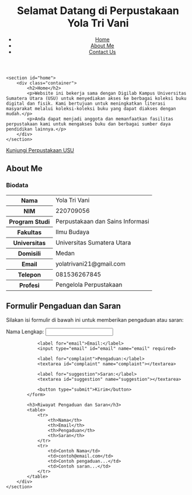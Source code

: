 <body>
    <header>
        <div class="container">
            <h1>Selamat Datang di Perpustakaan Yola Tri Vani</h1>
            <nav>
                <ul>
                    <li><a href="#home">Home</a></li>
                    <li><a href="#about">About Me</a></li>
                    <li><a href="#contact">Contact Us</a></li>
                </ul>
            </nav>
        </div>
    </header>

    <section id="home">
        <div class="container">
            <h2>Home</h2>
            <p>Website ini bekerja sama dengan Digilab Kampus Universitas Sumatera Utara (USU) untuk menyediakan akses ke berbagai koleksi buku digital dan fisik. Kami bertujuan untuk meningkatkan literasi masyarakat melalui koleksi-koleksi buku yang dapat diakses dengan mudah.</p>
            <p>Anda dapat menjadi anggota dan memanfaatkan fasilitas perpustakaan kami untuk mengakses buku dan berbagai sumber daya pendidikan lainnya.</p>
        </div>
    </section>
<p><a href="https://library.usu.ac.id/" target="_blank">Kunjungi Perpustakaan USU</a></p>
    <section id="about">
        <div class="container">
            <h2>About Me</h2>
            <h3>Biodata</h3>
            <table>
                <tr>
                    <th>Nama</th>
                    <td>Yola Tri Vani</td>
                </tr>
                <tr>
                    <th>NIM</th>
                    <td>220709056</td>
                </tr>
                <tr>
                    <th>Program Studi</th>
                    <td>Perpustakaan dan Sains Informasi</td>
                </tr>
                <tr>
                    <th>Fakultas</th>
                    <td>Ilmu Budaya</td>
               </tr>
                <tr>
                    <th>Universitas</th>
                    <td>Universitas Sumatera Utara</td>
                </tr>
                <tr>
                    <th>Domisili</th>
                    <td>Medan</td>
                </tr>
                <tr>
                    <th>Email</th>
                    <td>yolatrivani21@gmail.com</td>
                </tr>
                <tr>
                    <th>Telepon</th>
                    <td>081536267845</td>
                </tr>
                <tr>
                    <th>Profesi</th>
                    <td>Pengelola Perpustakaan</td>
                </tr>
            </table>
        </div>
    </section>

  <section id="contact">
        <div class="container">
            <h2>Formulir Pengaduan dan Saran</h2>
            <p>Silakan isi formulir di bawah ini untuk memberikan pengaduan atau saran:</p>
            <form action="#" method="POST">
                <label for="name">Nama Lengkap:</label>
                <input type="text" id="name" name="name" required>

                <label for="email">Email:</label>
                <input type="email" id="email" name="email" required>

                <label for="complaint">Pengaduan:</label>
                <textarea id="complaint" name="complaint"></textarea>

                <label for="suggestion">Saran:</label>
                <textarea id="suggestion" name="suggestion"></textarea>

                <button type="submit">Kirim</button>
            </form>

            <h3>Riwayat Pengaduan dan Saran</h3>
            <table>
                <tr>
                    <th>Nama</th>
                    <th>Email</th>
                    <th>Pengaduan</th>
                    <th>Saran</th>
                </tr>
                <tr>
                    <td>Contoh Nama</td>
                    <td>contoh@email.com</td>
                    <td>Contoh pengaduan...</td>
                    <td>Contoh saran...</td>
                </tr>
            </table>
        </div>
    </section>
</body>
</html>
